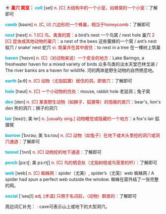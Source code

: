☀ <font color="red">**巢穴 窝室：**</font>
 <font color="sky blue">**cell**</font> [sel] 
<font color="#c00000">n. [C] 大结构中的一个小室，如蜂窝的一个小室：</font>了解即可

<font color="sky blue">**comb**</font> [kəʊm] 
<font color="#c00000">n. [C, U] 六边形的一个蜂巢，相当于honeycomb：</font>了解即可

<font color="sky blue">**nest**</font> [nest] 
<font color="#c00000">n. 1 [C] 鸟、禽类的窝：</font>a bird’s nest 一个鸟窝 / nest hole 巢穴 <font color="#c00000">2 [C] 昆虫或其他动物的巢穴：</font>a nest of the bees 这些蜜蜂的一个窝 / ant’s nest 蚁穴 / snake’ nest 蛇穴 <font color="#c00000">vi. 筑巢并在其中居住：</font>to nest in a tree 在一棵树上筑巢
           
<font color="sky blue">**haven**</font> [ˈheɪvn]
<font color="#c00000">n. [C]（对动物来说）一个安全的地方：</font>Lake Baringo, a freshwater haven for a mixed variety of birds 众多鸟类的淡水天堂巴林戈湖 / The river banks are a haven for wildlife. 河的两岸是野生动物的自然栖息地。

<font color="sky blue">**earth**</font> [ə:θ] 
<font color="#c00000">n. [C] 动物（尤指狐狸）居住的洞，即兽穴：</font>了解即可

<font color="sky blue">**hole**</font> [həʊl] 
<font color="#c00000">n. [C] 一个小动物的住处：</font>mouse, rabbit hole 老鼠洞；兔子窝
           
<font color="sky blue">**den**</font> [den]
<font color="#c00000">n. [C] 某类野生动物（如狮子、狐狸等）的隐蔽的兽穴：</font>bear's, lion's den 熊的洞穴；狮子的洞穴
           
<font color="sky blue">**lair**</font> [leə(r); 美 ler]
<font color="#c00000">n. [usually sing.] 动物睡觉或隐藏的一个地方：</font>a fox's lair 狐狸窝
           
<font color="sky blue">**burrow**</font> [ˈbʌrəʊ; 美 ˈbɜ:roʊ]
<font color="#c00000">n. [C] 动物（如兔子）在地下或木头里挖的洞穴或洞穴通道：</font>了解即可 
           
<font color="sky blue">**tunnel**</font> [ˈtʌnl]
<font color="#c00000">n. [C] 动物挖的地下通道：</font>了解即可
           
<font color="sky blue">**perch**</font> [pɜ:tʃ; 美 pɜ:rtʃ]
<font color="#c00000">n. [C] 鸟的栖息处（尤指树枝或鸟笼里的杆）：</font>了解即可

<font color="sky blue">**web**</font> [web] 
<font color="#c00000">n. [C] 蜘蛛网：</font>spider（尤美）, spider’s（尤英）web 蜘蛛网 / A spider had spun a perfect web outside the window. 蜘蛛在窗外结了一张完整的网。

<font color="sky blue">**social**</font> ['səʊʃl] 
<font color="#c00000">adj. [术语] 只用于名词前，（动物）群居的：</font>了解即可

周边词汇补充：
· cave可表示山上或地下的大型洞穴。

